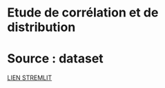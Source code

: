 # Etude de corrélation et de distribution

# Source : dataset 


[LIEN STREMLIT](https://camillemagnette-dataset-voitures-presentation-du-projet-qdp9qu.streamlit.app/)

